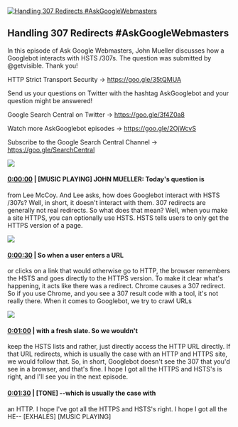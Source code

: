 [![Handling 307 Redirects #AskGoogleWebmasters](https://i.ytimg.com/vi/zb5ZVfS9Lyo/maxresdefault.jpg)](https://www.youtube.com/watch?v=zb5ZVfS9Lyo)

## Handling 307 Redirects #AskGoogleWebmasters

In this episode of Ask Google Webmasters, John Mueller discusses how a Googlebot interacts with HSTS /307s. The question was submitted by @getvisible. Thank you!



HTTP Strict Transport Security → https://goo.gle/35tQMUA 



Send us your questions on Twitter with the hashtag AskGooglebot and your question might be answered! 

Google Search Central on Twitter → https://goo.gle/3f4Z0a8



Watch more AskGooglebot episodes → https://goo.gle/2OjWcvS

Subscribe to the Google Search Central Channel → https://goo.gle/SearchCentral



![](https://i.ytimg.com/vi/zb5ZVfS9Lyo/maxres1.jpg)



#### [0:00:00](https://www.youtube.com/watch?v=zb5ZVfS9Lyo&t=0) |  [MUSIC PLAYING] JOHN MUELLER: Today's question is

from Lee McCoy. And Lee asks, how does Googlebot interact with HSTS /307s? Well, in short, it doesn't interact with them. 307 redirects are generally not real redirects. So what does that mean? Well, when you make a site HTTPS, you can optionally use HSTS. HSTS tells users to only get the HTTPS version of a page.  

![](https://i.ytimg.com/vi/zb5ZVfS9Lyo/maxres2.jpg)



#### [0:00:30](https://www.youtube.com/watch?v=zb5ZVfS9Lyo&t=30) |  So when a user enters a URL

or clicks on a link that would otherwise go to HTTP, the browser remembers the HSTS and goes directly to the HTTPS version. To make it clear what's happening, it acts like there was a redirect. Chrome causes a 307 redirect. So if you use Chrome, and you see a 307 result code with a tool, it's not really there. When it comes to Googlebot, we try to crawl URLs  

![](https://i.ytimg.com/vi/zb5ZVfS9Lyo/maxres3.jpg)



#### [0:01:00](https://www.youtube.com/watch?v=zb5ZVfS9Lyo&t=60) |  with a fresh slate. So we wouldn't

keep the HSTS lists and rather, just directly access the HTTP URL directly. If that URL redirects, which is usually the case with an HTTP and HTTPS site, we would follow that. So, in short, Googlebot doesn't see the 307 that you'd see in a browser, and that's fine. I hope I got all the HTTPS and HSTS's is right, and I'll see you in the next episode.  

#### [0:01:30](https://www.youtube.com/watch?v=zb5ZVfS9Lyo&t=90) |  [TONE] --which is usually the case with

an HTTP. I hope I've got all the HTTPS and HSTS's right. I hope I got all the HE-- [EXHALES] [MUSIC PLAYING]  